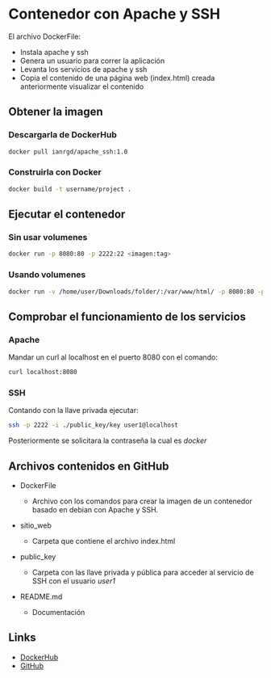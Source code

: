 # Contenedor con Apache y SSH

El archivo DockerFile:
* Instala apache y ssh
* Genera un usuario para correr la aplicación
* Levanta los servicios de apache y ssh
* Copia el contenido de una página web (index.html) creada anteriormente visualizar el contenido

## Obtener la imagen

### Descargarla de DockerHub
```bash
docker pull ianrgd/apache_ssh:1.0
```

### Construirla con Docker
```bash
docker build -t username/project .
```
## Ejecutar el contenedor

### Sin usar volumenes
```bash
docker run -p 8080:80 -p 2222:22 <imagen:tag>
```

### Usando volumenes
```bash
docker run -v /home/user/Downloads/folder/:/var/www/html/ -p 8080:80 -p 2222:22 <imagen:tag>
```

## Comprobar el funcionamiento de los servicios

### Apache
Mandar un curl al localhost en el puerto 8080 con el comando:
```bash
curl localhost:8080
```

### SSH
Contando con la llave privada ejecutar:
```bash
ssh -p 2222 -i ./public_key/key user1@localhost
```
Posteriormente se solicitara la contraseña la cual es *docker*

## Archivos contenidos en GitHub
* DockerFile
	* Archivo con los comandos para crear la imagen de un contenedor basado en debian con Apache y SSH.

* sitio_web
	* Carpeta que contiene el archivo index.html

* public_key

	* Carpeta con las llave privada y pública para acceder al servicio de SSH con el usuario *user1*

* README.md
	* Documentación

## Links
* [DockerHub](https://hub.docker.com/repository/docker/ianrgd/apache_ssh/general "Title")
* [GitHub](https://github.com/IanRicGD/Docker_Apache_SSH "Title")
